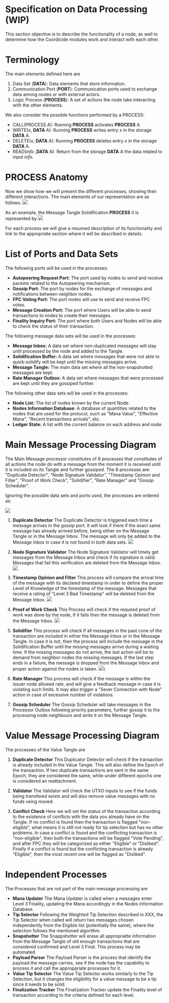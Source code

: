 # Specification on Data Processing (WIP)

This section objective is to describe the functionality of a node, as well to determine how the Coordicide modules work and interact with each other. 

# Terminology 

The main elements defined here are

1. Data Set (**DATA**): Data elements that store information.
2. Communication Port (**PORT**): Communication ports used to exchange data among nodes or with external actors.
3. Logic Process (**PROCESS**): A set of actions the node take interacting with the other elements. 



We also consider the possible functions performed by a PROCESS:

* CALL(PROCESS A): Running **PROCESS** activates  **PROCESS** A.
* WRITE($x$, **DATA** A): Running **PROCESS** writes entry $x$ in the storage **DATA** A.
* DELETE($x$, **DATA** A): Running **PROCESS** deletes entry $x$ in the storage **DATA** A.
* READ(*info* ,**DATA** A): Return from the storage **DATA** A the data related to input *info*.



# PROCESS Anatomy

Now we show how we will present the different processes, showing their different interactions. The main elements of our representation are as follows:
![](https://i.imgur.com/WuHlwWl.png)

As an example, the Message Tangle Solidification **PROCESS** it is represented by
![](https://i.imgur.com/YSjdBOP.png)

For each process we will give a resumed description of its functionality and link to the appropriate section where it will be described in details.

# List of Ports and Data Sets

The following ports will be used in the processes:

* **Autopeering Request Port:** The port used by nodes to send and receive packets related to the Autopeering mechanism. 
* **Gossip Port:** The port by nodes for the exchange of messages and notifications between neighbor nodes.
* **FPC Voting Port:** The port nodes will use to send and receive FPC votes.
* **Message Creation Port:** The port where Users will be able to send transactions to nodes to create their messages. 
* **Finality Inquiry Port:** The port where both Users and Nodes will be able to check the status of their transaction. 

The following message data sets will be used in the processes:
* **Message Inbox:** A data set where non-duplicated messages will stay until processed by the node and added to the Tangle. 
* **Solidification Buffer:** A data set where messages that were not able to quick-solidify will be kept until the missing messages arrive.
* **Message Tangle:** The main data set where all the non-snapshotted messages are kept. 
* **Rate Manager Outbox:** A data set where messages that were processed are kept until they are gossiped further. 

The following other data sets will be used in the processes:
* **Node List:** The list of nodes known by the current Node. 
* **Nodes Information Database:** A database of quantities related to the nodes that are used for the protocol, such as "Mana Value", "Effective Mana", "Recent transactions arrivals", etc. 
* **Ledger State:** A list with the current balance on each address and node. 


# Main Message Processing Diagram 

The Main Message processor constitutes of 8 processes that constitutes of all actions the node do with a message from the moment it is received until it is included on its Tangle and further gossiped. The 8 processes are: "Duplicate Detector", "Node Signature Validator", "Timestamp Opinion and Filter", "Proof of Work Check", "Solidifier", "Rate Manager" and "Gossip Scheduler".

Ignoring the possible data sets and ports used, the processes are ordered as:

![](https://i.imgur.com/xFjNlFd.png)


1. **Duplicate Detector**
The Duplicate Detector is triggered each time a message arrives in the gossip port. It will look if there if the exact same message has already arrived before, being either on the Message Tangle or in the Message Inbox. The message will only be added to the Message Inbox in case it is not found in both data sets.
![](https://i.imgur.com/5Ke3jId.png)

2. **Node Signature Validator**
The Node Signature Validator will timely get messages from the Message Inbox and check if its signature is valid. Messages that fail this verification are deleted from the Message Inbox.
![](https://i.imgur.com/mOrfhqz.png)

3. **Timestamp Opinion and Filter**
This process will compare the arrival time of the message with its declared timestamp in order to define the proper Level of Knowledge of the timestamp of the message. Messages that receive a rating of "Level 3 Bad Timestamp" will be deleted from the Message Inbox. 
![](https://i.imgur.com/lVa7H5L.png)

4. **Proof of Work Check**
This Process will check if the required proof of work was done by the node, if it fails then the message is deleted from the Message Inbox.
![](https://i.imgur.com/sn7UJFD.png)

5. **Solidifier**
This process will check if all messages in the past cone of the transaction are included in either the Message Inbox or in the Message Tangle. In case it is not, then the process will include the message in the Solidification Buffer until the missing messages arrive during a waiting time. If the missing messages do not arrive, the last action will be to demand from neighbor nodes the missing messages. If the last step ends in a failure, the message is dropped from the Message Inbox and proper action against the nodes is taken. 
![](https://i.imgur.com/YSjdBOP.png)\

6. **Rate Manager**
This process will check if the message is within the issuer node allowed rate, and will give a feedback message in case it is violating such limits. It may also trigger a "Sever Connection with Node" action in case of excessive number of violations.

8. **Gossip Scheduler**
The Gossip Scheduler will take messages in the Processor Outbox following priority parameters, further gossip it to the processing node neighbours and write it on the Message Tangle. 



# Value Message Processing Diagram 

The processes of the Value Tangle are 

1. **Duplicate Detector**
This Duplicator Detector will check if the transaction is already included in the Value Tangle. This will also define the Epoch of the transaction. If two duplicate transactions are sent in the same Epoch, they are considered the same, while under different epochs one is considered an reattachment. 

2. **Validator**
The Validator will check the UTXO inputs to see if the funds being transfered exists and will also remove value messages with no funds veing moved. 


3. **Conflict Check**
Here we will set the status of the transaction according to the existence of conflicts with the data you already have on the Tangle. If no conflict is found then the transaction is flagged "non-eligible", what means it is still not ready for tip selection but has no other problems. In case a conflict is found and the conflicting transaction is "non-eligible", then both the transactions will be flagged "Vote Pending", and after FPC they will be categorized as either "Eligible" or "Disliked". Finally if a conflict is found but the conflicting transaction is already "Eligible", then the most recent one will be flagged as "Disliked".


# Independent Processes

The Processes that are not part of the main message processing are

* **Mana Updater**
The Mana Updater is called when a messages enter Level 3 Finality, updating the Mana accordingly in the Nodes Information Database. 
* **Tip Selector**
Following the Weighted Tip Selection described in XXX, the Tip Selector when called will return two messages chosen independently from the Eligible list (potentially the same), where the selection follows the mentioned algorithm. 
* **Snapshotter**
The Snappshotter will erase all appropriatte information from the Message Tangle of old enough transactions that are considered confirmed and Level 3 Final. This process may be automated. 
* **Payload Parser**
The Payload Parser is the process that identify the payload the message carries, see if the node has the capability to process it and call the approppriate processes for it. 
* **Value Tip Selector**
The Value Tip Selector works similarly to the Tip Selection, but it changes the eligibility for a value message to be a tip since it needs to be solid.
* **Finalization Tracker**
The Finalization Tracker update the Finality level of transaction according to the criteria defined for each level. 



<!--stackedit_data:
eyJkaXNjdXNzaW9ucyI6eyJ1WnFsUlZyU3ViSGYxYzA4Ijp7In
RleHQiOiJUaGUgcG9ydCByZXNwb25zaWJsZSBmb3IgdGhlIHBh
Y2tldHMgbmVlZGVkIHRvIG5vZGVzIHRvIHVzZSB0aGUgQXV0b3
BlZXJpbmcgbWVj4oCmIiwic3RhcnQiOjE1MzUsImVuZCI6MTYx
Nn0sInVIcEs0akRGZG1nUVVYUXgiOnsic3RhcnQiOjI0MzAsIm
VuZCI6MjQ0NSwidGV4dCI6Im5vbi1zbmFwc2hvdHRlZCJ9LCJz
N1BuQmQ0aVpvOFByaEhTIjp7InN0YXJ0IjoyNzExLCJlbmQiOj
I3MzcsInRleHQiOiJOb2RlcyBJbmZvcm1hdGlvbiBEYXRhYmFz
ZSJ9LCJIMExjTTlYVVdXbVMwd1QwIjp7InN0YXJ0IjozMDE0LC
JlbmQiOjMyMTMsInRleHQiOiJUaGUgTWFpbiBNZXNzYWdlIHBy
b2Nlc3NvciBjb25zdGl0dXRlcyBvZiA3IHByb2Nlc3NlcyB0aG
F0IGNvbnN0aXR1dGVzIG9mIGFsbCBh4oCmIn0sImc2WkRTQjF4
dGY1UVRDMWciOnsic3RhcnQiOjMyODcsImVuZCI6MzMxNSwidG
V4dCI6IlRpbWVzdGFtcCBPcGluaW9uIGFuZCBGaWx0ZXIifSwi
ZjR0SDh6MUcxMmFmdE8weCI6eyJzdGFydCI6MzM0MiwiZW5kIj
ozMzUyLCJ0ZXh0IjoiU29saWRpZmllciJ9LCJKNXJWbTI0VW9J
ZmRBY0plIjp7InN0YXJ0IjozODU0LCJlbmQiOjM4OTAsInRleH
QiOiIhW10oaHR0cHM6Ly9pLmltZ3VyLmNvbS81S2UzaklkLnBu
ZykifSwiQ1czVTQ4S1daRVpkM04zVSI6eyJzdGFydCI6NDA4Ny
wiZW5kIjo0MTA4LCJ0ZXh0IjoiZnJvbSB0aGUgTWVzc2FnZSBJ
bmJvIn0sIk9idnNOak8waWFuY3psaWUiOnsic3RhcnQiOjQzMD
EsImVuZCI6NDMxOSwidGV4dCI6IkxldmVsIG9mIEtub3dsZWRn
ZSJ9LCJtOUptUHlwalRHRGtKN05nIjp7InN0YXJ0Ijo0NDUyLC
JlbmQiOjQ0ODcsInRleHQiOiIhW10oaHR0cHM6Ly9pLmltZ3Vy
LmNvbS9sVmE3SDVMLnBuZyJ9LCJqd0ExT3lKN3VnVm1lejR5Ij
p7InN0YXJ0Ijo0NjU3LCJlbmQiOjQ2OTMsInRleHQiOiIhW10o
aHR0cHM6Ly9pLmltZ3VyLmNvbS9zbjdVSkZELnBuZykifX0sIm
NvbW1lbnRzIjp7IjBPYzJZZmF1aXh2OFNDclAiOnsiZGlzY3Vz
c2lvbklkIjoidVpxbFJWclN1YkhmMWMwOCIsInN1YiI6ImdoOj
UxMTEyNjE4IiwidGV4dCI6InRoZSBwb3J0IGZvciBhdXRvcGVl
cmluZyBwcm90b2NvbC9yZXF1ZXN0cz8gRG9uIHQgdW5kZXJzdG
FuZCB3aGF0IHRoZSBkZWNpc2lvbiBvbiAgd2hvIHRvIGNvbm5l
Y3QgaGFzIHRvIHRvIHdpdGggdGhlIHBvcnQuIiwiY3JlYXRlZC
I6MTU5NTQyMDk3NzU1NH0sIjNjQUVXMmZwdHRVRnFvME4iOnsi
ZGlzY3Vzc2lvbklkIjoidVpxbFJWclN1YkhmMWMwOCIsInN1Yi
I6ImdoOjY4MjUwMzUwIiwidGV4dCI6IkkgdHJpZWQgdG8gZ2l2
ZSBhIGJldHRlciB3b3JkaW5nLCB0aGUgb2xkIG9uZSB3YXMgYX
dmdWwuIiwiY3JlYXRlZCI6MTU5NTQ0NDExMTE0Mn0sInUyV1B2
ME5aT1Q0alJPY2giOnsiZGlzY3Vzc2lvbklkIjoidVpxbFJWcl
N1YkhmMWMwOCIsInN1YiI6ImdoOjUxMTEyNjE4IiwidGV4dCI6
InNvIGl0cyB0aGUgc2FtZSBwb3J0IGZvciBzZW5kaW5nIGFuZC
ByZXF1ZXN0aW5nLiBJZiB5ZXMgcGVyaGFwcyBqdXN0IGNhbGwg
aXN0IEF1dG9wZWVyaW5nIFBvcnQiLCJjcmVhdGVkIjoxNTk1NT
AwNTg2MTIyfSwiaDZOdUJESTRwTm42SmpEQyI6eyJkaXNjdXNz
aW9uSWQiOiJ1SHBLNGpERmRtZ1FVWFF4Iiwic3ViIjoiZ2g6NT
ExMTI2MTgiLCJ0ZXh0IjoiZGVmaW5lIHNuYXBzaG90IHNvbWV3
aGVyZSIsImNyZWF0ZWQiOjE1OTU1MDA3MDI5NTV9LCJpVDZVTz
RFVXRwNHVwYWdXIjp7ImRpc2N1c3Npb25JZCI6InM3UG5CZDRp
Wm84UHJoSFMiLCJzdWIiOiJnaDo1MTExMjYxOCIsInRleHQiOi
JqdXN0IFwiTm9kZSBEYXRhYmFzZVwiPyIsImNyZWF0ZWQiOjE1
OTU1MDA4MTA1MzV9LCJUUUhsejBXUDdWWk9lMnBLIjp7ImRpc2
N1c3Npb25JZCI6IkgwTGNNOVhVV1dtUzB3VDAiLCJzdWIiOiJn
aDo1MTExMjYxOCIsInRleHQiOiJUaGUgTWFpbiBNZXNzYWdlIH
Byb2Nlc3NvciBpcyBkaXZpZGVkIGludG8gNyBzdWItcHJvY2Vz
c2VzOyBjb3ZlcmluZyBhbGwgYWN0aW9ucyBhIG5vZGUgaGFzIH
RvIHBlcmZvcm0gaW4gb3JkZXIgdG8gc2VuZCBhIG1lc3NhZ2Ug
PyIsImNyZWF0ZWQiOjE1OTU1MDA5NzkxNDJ9LCJkRkpMbmd0cm
lTNmp3MWo4Ijp7ImRpc2N1c3Npb25JZCI6IkgwTGNNOVhVV1dt
UzB3VDAiLCJzdWIiOiJnaDo1MTExMjYxOCIsInRleHQiOiI3LT
44IiwiY3JlYXRlZCI6MTU5NTUwMTAwNzM4M30sIkRKVUhRYmZn
MFZMMzh6ZjkiOnsiZGlzY3Vzc2lvbklkIjoiZzZaRFNCMXh0Zj
VRVEMxZyIsInN1YiI6ImdoOjUxMTEyNjE4IiwidGV4dCI6IlRp
bWVzdGFtcCBjaGVjaz8iLCJjcmVhdGVkIjoxNTk1NTAxMDMxMj
g3fSwiWDdVZFVHaHR1QThUZk96ciI6eyJkaXNjdXNzaW9uSWQi
OiJmNHRIOHoxRzEyYWZ0TzB4Iiwic3ViIjoiZ2g6NTExMTI2MT
giLCJ0ZXh0Ijoib3IgTVQgU29saWRpZmllcj8iLCJjcmVhdGVk
IjoxNTk1NTAxMDU2NDI0fSwiWmZJQms3dVYwN3lYRmh5ZCI6ey
JkaXNjdXNzaW9uSWQiOiJKNXJWbTI0VW9JZmRBY0plIiwic3Vi
IjoiZ2g6NTExMTI2MTgiLCJ0ZXh0IjoiV2h5IERlbGV0ZSBpbi
BNZXNzYWdlIEluYm94PyIsImNyZWF0ZWQiOjE1OTU1MDEyMDY0
NjB9LCI4a2Nhenh5OWpMNzFXVURhIjp7ImRpc2N1c3Npb25JZC
I6IkNXM1U0OEtXWkVaZDNOM1UiLCJzdWIiOiJnaDo1MTExMjYx
OCIsInRleHQiOiJhZGQgXCJERUxFVEUgTWVzc2FnZSBJbmJveF
wiIiwiY3JlYXRlZCI6MTU5NTUwMTM4NDM2Nn0sIlFBODhKV1dV
RklsbVRxMUgiOnsiZGlzY3Vzc2lvbklkIjoiQ1czVTQ4S1daRV
pkM04zVSIsInN1YiI6ImdoOjUxMTEyNjE4IiwidGV4dCI6Ik9u
Y2UgYSBtZXNzYWdlIGlzIGRlbGV0ZWQgZnJvbSBJbmJveCwgZ2
9zc2lwIG1pZ2h0IHB1dCBpdCB0aGVyZSB5ZXQgYW5vdGhlciB0
aW1lID8iLCJjcmVhdGVkIjoxNTk1NTAxNDM2MDM2fSwiVlNXSl
F6WXd6NzV4VmRoQSI6eyJkaXNjdXNzaW9uSWQiOiJPYnZzTmpP
MGlhbmN6bGllIiwic3ViIjoiZ2g6NTExMTI2MTgiLCJ0ZXh0Ij
oiaW50cm9kdWNlIGxpbmsgdG8gRGVmaW5pdGlvbiIsImNyZWF0
ZWQiOjE1OTU1MDE0NzQ4NDl9LCJXNUc3WGNmTkJ2a0hQYVZ5Ij
p7ImRpc2N1c3Npb25JZCI6Im05Sm1QeXBqVEdEa0o3TmciLCJz
dWIiOiJnaDo1MTExMjYxOCIsInRleHQiOiJNaXNzaW5nIERFTE
VURSBNZXNzYWdlIElOQk9YLCIsImNyZWF0ZWQiOjE1OTU1MDE1
NDYwMzd9LCI0eWVBbjhUWVVSQnNwekR4Ijp7ImRpc2N1c3Npb2
5JZCI6Im05Sm1QeXBqVEdEa0o3TmciLCJzdWIiOiJnaDo1MTEx
MjYxOCIsInRleHQiOiJBbmQgUkVBRCIsImNyZWF0ZWQiOjE1OT
U1MDE2NjE2MjN9LCJ1M1dzVjJ0aURkQThuWU5FIjp7ImRpc2N1
c3Npb25JZCI6Imp3QTFPeUo3dWdWbWV6NHkiLCJzdWIiOiJnaD
o1MTExMjYxOCIsInRleHQiOiJXcm9uZyBEQiBvcGVyYXRpb247
IFJFQUQvREVMRVRFIE1lc3NhZ2UgSW5ib3giLCJjcmVhdGVkIj
oxNTk1NTAxNzI5NjcwfX0sImhpc3RvcnkiOlstMjA4Njc0MDM4
OSwtMTU4MTk1MTgxMSwtNjQ0MjAyODI4LC0xNzUyNDc2NzcsOD
kwMzU2MzQ5LC02NzY2NDUyMTldfQ==
-->